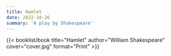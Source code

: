 ```yaml
---
title: Hamlet
date: 2022-10-26
summary: 'A play by Shakespeare'
---
```


{{< booklist/book
title="Hamlet"
author="William Shakespeare"
cover="cover.jpg"
format="Print" >}}
